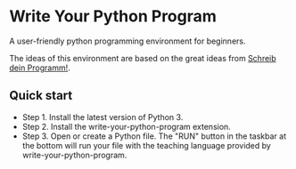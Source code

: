 # Write Your Python Program

A user-friendly python programming environment for beginners.

The ideas of this environment are based on the great ideas from
[Schreib dein Programm!](https://www.deinprogramm.de/sdp/).

## Quick start

* Step 1. Install the latest version of Python 3.
* Step 2. Install the write-your-python-program extension.
* Step 3. Open or create a Python file. The "RUN" button in the taskbar at the bottom will
  run your file with the teaching language provided by write-your-python-program.
